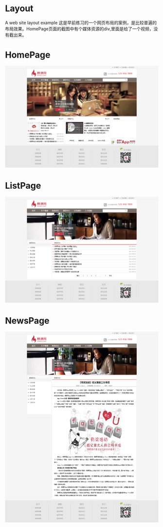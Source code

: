 # Layout
A web site layout example
这是早前练习的一个网页布局的案例，是比较普遍的布局效果。HomePage页面的截图中有个媒体资源的div,里面是给了一个视频，没有截出来。
# HomePage
![image](https://github.com/AlinaGao/Layout/blob/master/HomePage.png)
# ListPage
![image](https://github.com/AlinaGao/Layout/blob/master/ListPage.png)
# NewsPage
![image](https://github.com/AlinaGao/Layout/blob/master/NewsPage.png)
